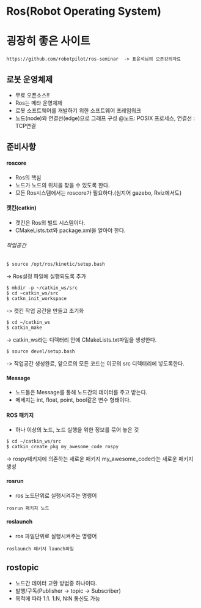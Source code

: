 Ros(Robot Operating System)
=====

# 굉장히 좋은 사이트
```
https://github.com/robotpilot/ros-seminar  -> 표윤석님의 오픈강의자료
```

## 로봇 운영체제
- 무료 오픈소스!!
- Ros는 메타 운영체제
- 로봇 소프트웨어를 개발하기 위한 소프트웨어 프레임워크
- 노드(node)와 연결선(edge)으로 그래프 구성
@노드: POSIX 프로세스, 연결선 : TCP연결

## 준비사항
#### roscore
- Ros의 핵심
- 노드가 노드의 위치을 찾을 수 있도록 한다.
- 모든 Ros시스템에서는 roscore가 필요하다.(심지어 gazebo, Rviz에서도)

#### 캣킨(catkin)
- 캣킨은 Ros의 빌드 시스템이다.
- CMakeLists.txt와 package.xml을 알아야 한다.

###### 작업공간

```
$ source /opt/ros/kinetic/setup.bash
```
-> Ros설정 파일에 실행되도록 추가

```
$ mkdir -p ~/catkin_ws/src
$ cd ~catkin_ws/src
$ catkn_init_workspace
```
-> 캣킨 작업 공간을 만들고 초기화

```
$ cd ~/catkin_ws
$ catkin_make
```
-> catkin_ws라는 디렉터리 안에 CMakeLists.txt파일을 생성한다.

```
$ source devel/setup.bash
```
-> 작업공간 생성완료, 앞으로의 모든 코드는 이곳의 src 디렉터리에 넣도록한다.

#### Message
- 노드들은 Message를 통해 노드간의 데이터를 주고 받는다.
- 메세지는 int, float, point, bool같은 변수 형태이다.

#### ROS 패키지
- 하나 이상의 노드, 노드 실행을 위한 정보를 묶어 놓은 것
```
$ cd ~/catkin_ws/src
$ catkin_create_pkg my_awesome_code rospy
```
-> rospy패키지에 의존하는 새로운 패키지 my_awesome_code라는 새로운 패키지 생성

#### rosrun
- ros 노드단위로 실행시켜주는 명령어

```
rosrun 패키지 노드
```

#### roslaunch
- ros 파일단위로 실행시켜주는 명령어 
```
roslaunch 패키지 launch파일
```

## rostopic
- 노드간 데이터 교환 방법중 하나이다.
- 발행/구독(Publisher -> topic -> Subscriber)
- 목적에 따라 1:1. 1:N, N:N 통신도 가능




